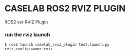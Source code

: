 # CASELAB ROS2 RVIZ PLUGIN
ROS2 ver RVIZ Plugin


### run the rviz launch
    $ ros2 launch caselab_rviz_plugin test.launch.py rviz_config:=ammr.rviz
